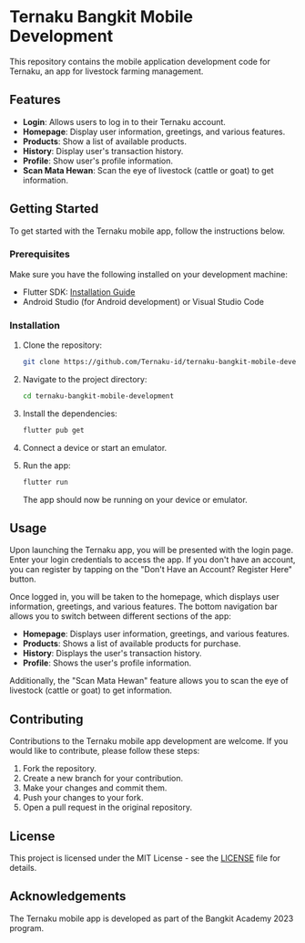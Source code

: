 # Ternaku Bangkit Mobile Development


This repository contains the mobile application development code for Ternaku, an app for livestock farming management.

## Features

- **Login**: Allows users to log in to their Ternaku account.
- **Homepage**: Display user information, greetings, and various features.
- **Products**: Show a list of available products.
- **History**: Display user's transaction history.
- **Profile**: Show user's profile information.
- **Scan Mata Hewan**: Scan the eye of livestock (cattle or goat) to get information.

## Getting Started

To get started with the Ternaku mobile app, follow the instructions below.

### Prerequisites

Make sure you have the following installed on your development machine:

- Flutter SDK: [Installation Guide](https://flutter.dev/docs/get-started/install)
- Android Studio (for Android development) or Visual Studio Code

### Installation

1. Clone the repository:

   ```bash
   git clone https://github.com/Ternaku-id/ternaku-bangkit-mobile-development.git
   ```

2. Navigate to the project directory:

   ```bash
   cd ternaku-bangkit-mobile-development
   ```

3. Install the dependencies:

   ```bash
   flutter pub get
   ```

4. Connect a device or start an emulator.

5. Run the app:

   ```bash
   flutter run
   ```

   The app should now be running on your device or emulator.

## Usage

Upon launching the Ternaku app, you will be presented with the login page. Enter your login credentials to access the app. If you don't have an account, you can register by tapping on the "Don't Have an Account? Register Here" button.

Once logged in, you will be taken to the homepage, which displays user information, greetings, and various features. The bottom navigation bar allows you to switch between different sections of the app:

- **Homepage**: Displays user information, greetings, and various features.
- **Products**: Shows a list of available products for purchase.
- **History**: Displays the user's transaction history.
- **Profile**: Shows the user's profile information.

Additionally, the "Scan Mata Hewan" feature allows you to scan the eye of livestock (cattle or goat) to get information.

## Contributing

Contributions to the Ternaku mobile app development are welcome. If you would like to contribute, please follow these steps:

1. Fork the repository.
2. Create a new branch for your contribution.
3. Make your changes and commit them.
4. Push your changes to your fork.
5. Open a pull request in the original repository.


## License

This project is licensed under the MIT License - see the [LICENSE](https://github.com/Ternaku-id/ternaku-bangkit-mobile-development/blob/main/LICENSE) file for details.

## Acknowledgements

The Ternaku mobile app is developed as part of the Bangkit Academy 2023 program.

